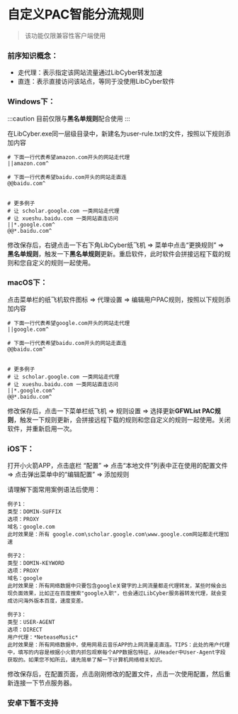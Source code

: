# 自定义PAC智能分流规则

> 该功能仅限兼容性客户端使用

### 前序知识概念：

- 走代理：表示指定该网站流量通过LibCyber转发加速
- 直连：表示直接访问该站点，等同于没使用LibCyber软件



### Windows下：

:::caution
目前仅限与**黑名单规则**配合使用
:::

在LibCyber.exe同一层级目录中，新建名为user-rule.txt的文件，按照以下规则添加内容

```
# 下面一行代表希望amazon.com开头的网站走代理
||amazon.com^

# 下面一行代表希望baidu.com开头的网站走直连
@@baidu.com^


# 更多例子
# 让 scholar.google.com 一类网站走代理
# 让 xueshu.baidu.com 一类网站直连访问
||*.google.com^
@@*.baidu.com^

```

修改保存后，右键点击一下右下角LibCyber纸飞机 => 菜单中点击“更换规则” => **黑名单规则**，触发一下**黑名单规则**更新。重启软件，此时软件会拼接远程下载的规则和您自定义的规则一起使用。



### macOS下：

点击菜单栏的纸飞机软件图标 => 代理设置 => 编辑用户PAC规则，按照以下规则添加内容

```
# 下面一行代表希望google.com开头的网站走代理
||google.com^

# 下面一行代表希望baidu.com开头的网站走直连
@@baidu.com^


# 更多例子
# 让 scholar.google.com 一类网站走代理
# 让 xueshu.baidu.com 一类网站直连访问
||*.google.com^
@@*.baidu.com^
```

修改保存后，点击一下菜单栏纸飞机 => 规则设置 => 选择更新**GFWList PAC规则**，触发一下规则更新，会拼接远程下载的规则和您自定义的规则一起使用。关闭软件，并重新启用一次。



### iOS下：

打开小火箭APP，点击底栏 “配置” => 点击“本地文件”列表中正在使用的配置文件 => 点击弹出菜单中的“编辑配置” => 添加规则

请理解下面常用案例语法后使用：

```
例子1：
类型：DOMIN-SUFFIX
选项：PROXY
域名：google.com
此时效果是：所有 google.com\scholar.google.com\www.google.com网站都走代理加速

例子2：
类型：DOMIN-KEYWORD
选项：PROXY
域名：google
此时效果是：所有网络数据中只要包含google关键字的上网流量都走代理转发，某些时候会出现负面效果，比如正在百度搜索"google入职"，也会通过LibCyber服务器转发代理，就会变成访问海外版本百度，速度变差。

例子3：
类型：USER-AGENT
选项：DIRECT
用户代理：*NeteaseMusic*
此时效果是：所有网络数据中，使用网易云音乐APP的上网流量走直连。TIPS：此处的用户代理中，填写的内容是根据小火箭内抓包观察每个APP数据包特征，从Header中User-Agent字段获取的。如果您不知所云，请先简单了解一下计算机网络相关知识。

```

修改保存后，在配置页面，点击刚刚修改的配置文件，点击一次使用配置，然后重新连接一下节点服务器。



### 安卓下暂不支持